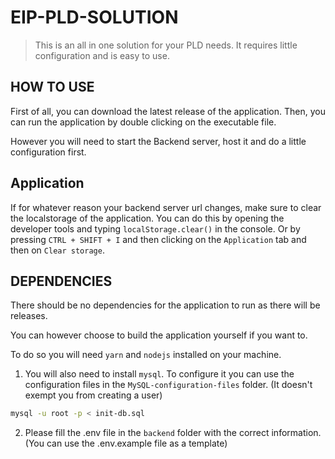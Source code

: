 # EIP-PLD-SOLUTION

> This is an all in one solution for your PLD needs.
> It requires little configuration and is easy to use.

## HOW TO USE

First of all, you can download the latest release of the application.
Then, you can run the application by double clicking on the executable file.

However you will need to start the Backend server, host it and do a little configuration first.

## Application

If for whatever reason your backend server url changes, make sure to clear the localstorage of the application.
You can do this by opening the developer tools and typing `localStorage.clear()` in the console.
Or by pressing `CTRL + SHIFT + I` and then clicking on the `Application` tab and then on `Clear storage`.

## DEPENDENCIES

There should be no dependencies for the application to run as there will be releases.

You can however choose to build the application yourself if you want to.

To do so you will need `yarn` and `nodejs` installed on your machine.

1. You will also need to install `mysql`.
To configure it you can use the configuration files in the `MySQL-configuration-files` folder. (It doesn't exempt you from creating a user)

```bash
mysql -u root -p < init-db.sql
```

2. Please fill the .env file in the `backend` folder with the correct information. (You can use the .env.example file as a template)
